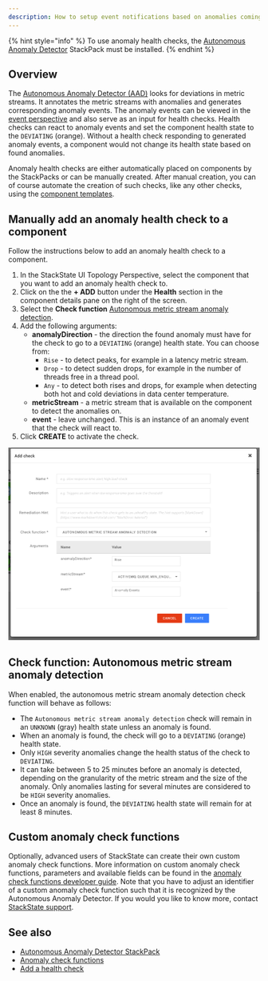 ```yaml
---
description: How to setup event notifications based on anomalies coming from the Autonomous Anomaly Detector
---
```


{% hint style="info" %}
To use anomaly health checks, the [Autonomous Anomaly Detector](../../stackpacks/add-ons/aad.md) StackPack must be installed.
{% endhint %}

## Overview

The [Autonomous Anomaly Detector (AAD)](../../stackpacks/add-ons/aad.md) looks for deviations in metric streams. It annotates the metric streams with anomalies and generates corresponding anomaly events. The anomaly events can be viewed in the [event perspective](/use/perspectives/events_perspective.md) and also serve as an input for health checks. Health checks can react to anomaly events and set the component health state to the `DEVIATING` (orange). Without a health check responding to generated anomaly events, a component would not change its health state based on found anomalies.

Anomaly health checks are either automatically placed on components by the StackPacks or can be manually created. After manual creation, you can of course automate the creation of such checks, like any other checks, using the [component templates](../../configure/telemetry/telemetry_synchronized_topology.md).

## Manually add an anomaly health check to a component

Follow the instructions below to add an anomaly health check to a component.

1. In the StackState UI Topology Perspective, select the component that you want to add an anomaly health check to.
2. Click on the the **+ ADD** button under the **Health** section in the component details pane on the right of the screen. 
3. Select the **Check function** [Autonomous metric stream anomaly detection](#check-function-autonomous-metric-stream-anomaly-detection).
4. Add the following arguments:
    - **anomalyDirection** - the direction the found anomaly must have for the check to go to a `DEVIATING` (orange) health state. You can choose from:
        - `Rise` - to detect peaks, for example in a latency metric stream.
        - `Drop` - to detect sudden drops, for example in the number of threads free in a thread pool.
        - `Any` - to detect both rises and drops, for example when detecting both hot and cold deviations in data center temperature.
    - **metricStream** - a metric stream that is available on the component to detect the anomalies on.
    - **event** - leave unchanged. This is an instance of an anomaly event that the check will react to. 
5. Click **CREATE** to activate the check. 

![Add an autonomous metric stream anomaly detection check](/.gitbook/assets/v43_autonomous_metric_stream_anomaly_detection_check.png)

## Check function: Autonomous metric stream anomaly detection

When enabled, the autonomous metric stream anomaly detection check function will behave as follows:

 * The `Autonomous metric stream anomaly detection` check will remain in an `UNKNOWN` (gray) health state unless an anomaly is found. 
 * When an anomaly is found, the check will go to a `DEVIATING` (orange) health state. 
 * Only `HIGH` severity anomalies change the health status of the check to `DEVIATING`.
 * It can take between 5 to 25 minutes before an anomaly is detected, depending on the granularity of the metric stream and the size of the anomaly. Only anomalies lasting for several minutes are considered to be `HIGH` severity anomalies. 
 * Once an anomaly is found, the `DEVIATING` health state will remain for at least 8 minutes. 
 
## Custom anomaly check functions

Optionally, advanced users of StackState can create their own custom anomaly check functions. More information on custom anomaly check functions, parameters and available fields can be found in the [anomaly check functions developer guide](/develop/developer-guides/anomaly-check-functions.md). Note that you have to adjust an identifier of a custom anomaly check function such that it is recognized by the Autonomous Anomaly Detector. If you would you like to know more, contact [StackState support](https://support.stackstate.com).

## See also

* [Autonomous Anomaly Detector StackPack](../../stackpacks/add-ons/aad.md)
* [Anomaly check functions](../../develop/developer-guides/anomaly-check-functions.md)
* [Add a health check](add-a-health-check.md)